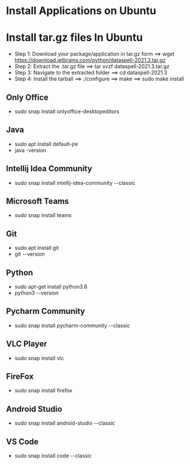 # Install Applications on Ubuntu

# Install tar.gz files In Ubuntu
* Step 1: Download your package/application in tar.gz form ==> wget https://download.jetbrains.com/python/dataspell-2021.3.tar.gz
* Step 2: Extract the .tar.gz file ==> tar xvzf dataspell-2021.3.tar.gz
* Step 3: Navigate to the extracted folder ==> cd dataspell-2021.3
* Step 4: Install the tarball ==> ./configure ==> make ==> sudo make install

## Only Office
* sudo snap install onlyoffice-desktopeditors

## Java
* sudo apt install default-jre
* java -version

## Intellij Idea Community
* sudo snap install intellij-idea-community --classic

## Microsoft Teams
* sudo snap install teams

## Git
* sudo apt install git
* git --version

## Python
* sudo apt-get install python3.8
* python3 --version

## Pycharm Community
* sudo snap install pycharm-community --classic

## VLC Player
* sudo snap install vlc

## FireFox
* sudo snap install firefox

## Android Studio
* sudo snap install android-studio --classic

## VS Code
* sudo snap install code --classic

